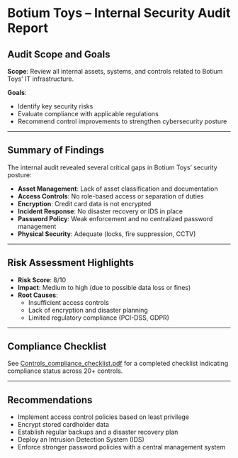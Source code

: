 # Botium Toys – Internal Security Audit Report

## Audit Scope and Goals

**Scope**: Review all internal assets, systems, and controls related to Botium Toys' IT infrastructure.

**Goals**:
- Identify key security risks
- Evaluate compliance with applicable regulations
- Recommend control improvements to strengthen cybersecurity posture

---

## Summary of Findings

The internal audit revealed several critical gaps in Botium Toys’ security posture:

- **Asset Management**: Lack of asset classification and documentation
- **Access Controls**: No role-based access or separation of duties
- **Encryption**: Credit card data is not encrypted
- **Incident Response**: No disaster recovery or IDS in place
- **Password Policy**: Weak enforcement and no centralized password management
- **Physical Security**: Adequate (locks, fire suppression, CCTV)

---

## Risk Assessment Highlights

- **Risk Score**: 8/10
- **Impact**: Medium to high (due to possible data loss or fines)
- **Root Causes**:
  - Insufficient access controls
  - Lack of encryption and disaster planning
  - Limited regulatory compliance (PCI-DSS, GDPR)

---

## Compliance Checklist

See [Controls_compliance_checklist.pdf](./Controls_compliance_checklist.pdf) for a completed checklist indicating compliance status across 20+ controls.

---

## Recommendations

- Implement access control policies based on least privilege
- Encrypt stored cardholder data
- Establish regular backups and a disaster recovery plan
- Deploy an Intrusion Detection System (IDS)
- Enforce stronger password policies with a central management system

